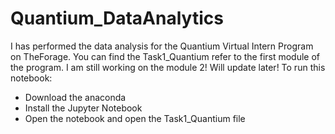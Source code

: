 # Quantium_DataAnalytics
I has performed the data analysis for the Quantium Virtual Intern Program on TheForage.
You can find the Task1_Quantium refer to the first module of the program.
I am still working on the module 2! Will update later!
To run this notebook:
- Download the anaconda
- Install the Jupyter Notebook
- Open the notebook and open the Task1_Quantium file
